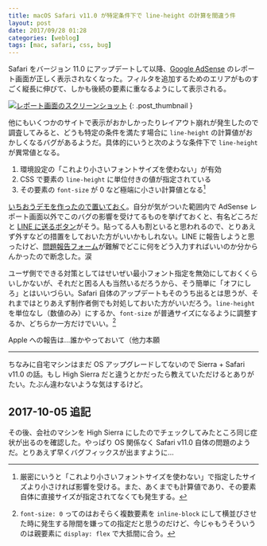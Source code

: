 ```yaml
---
title: macOS Safari v11.0 が特定条件下で line-height の計算を間違う件
layout: post
date: 2017/09/28 01:28
categories: [weblog]
tags: [mac, safari, css, bug]
---
```

Safari をバージョン 11.0 にアップデートして以降、[Google AdSense][adsense] のレポート画面が正しく表示されなくなった。フィルタを追加するためのエリアがものすごく縦長に伸びて、しかも後続の要素に重なるようにして表示される。

<!-- more -->

[![レポート画面のスクリーンショット][thumbnail]][origin]
{: .post_thumbnail }

他にもいくつかのサイトで表示がおかしかったりレイアウト崩れが発生したので調査してみると、どうも特定の条件を満たす場合に `line-height` の計算値がおかしくなるバグがあるようだ。具体的にいうと次のような条件下で `line-height` が異常値となる。

1. 環境設定の「これより小さいフォントサイズを使わない」が有効
2. CSS で要素の `line-height` に単位付きの値が指定されている
3. その要素の `font-size` が 0 など極端に小さい計算値となる[^1]

[いちおうデモを作ったので置いておく][demo]。自分が気がついた範囲内で AdSense レポート画面以外でこのバグの影響を受けてるものを挙げておくと、有名どころだと [LINE に送るボタン][button]がそう。貼ってる人も割といると思われるので、とりあえず外すなどの措置をしておいた方がいいかもしれない。LINE に報告しようと思ったけど、[問題報告フォーム][form]が難解でどこに何をどう入力すればいいのか分からんかったので断念した。涙

ユーザ側でできる対策としてはせいぜい最小フォント指定を無効にしておくくらいしかないが、それだと困る人も当然いるだろうから、そう簡単に「オフにしろ」とはいいづらい。Safari 自体のアップデートもそのうち出るとは思うが、それまではとりあえず制作者側でも対処しておいた方がいいだろう。`line-height` を単位なし（数値のみ）にするか、`font-size` が普通サイズになるように調整するか、どちらか一方だけでいい。[^2]

Apple への報告は…誰かやっておいて（他力本願

- - - - -

ちなみに自宅マシンはまだ OS アップグレードしてないので Sierra + Safari v11.0 の話。もし High Sierra だと違うとかだったら教えていただけるとありがたい。たぶん違わないような気はするけど。


## <time>2017-10-05</time> 追記

その後、会社のマシンを High Sierra にしたのでチェックしてみたところ同じ症状が出るのを確認した。やっぱり OS 関係なく Safari v11.0 自体の問題のようだ。とりあえず早くバグフィックスが出ますように…


[^1]: 厳密にいうと「これより小さいフォントサイズを使わない」で指定したサイズより小さければ影響を受ける。また、あくまでも計算値であり、その要素自体に直接サイズが指定されてなくても発生する。
[^2]: `font-size: 0` ってのはおそらく複数要素を `inline-block` にして横並びさせた時に発生する隙間を嫌っての指定だと思うのだけど、今じゃもうそういうのは親要素に `display: flex` で大抵間に合う。

[adsense]: https://www.google.co.jp/adsense/start/
[demo]: https://codepen.io/jforg/pen/dVNMWB
[button]: https://media.line.me/ja/
[form]: https://contact.line.me/

[origin]: /images/2017-09-28-2017092801/origin.png
[thumbnail]: /images/2017-09-28-2017092801/thumb.png

